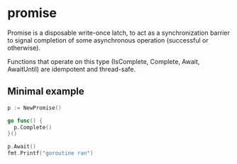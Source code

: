 # promise

Promise is a disposable write-once latch, to act as a synchronization
barrier to signal completion of some asynchronous operation
(successful or otherwise).

Functions that operate on this type (IsComplete, Complete,
Await, AwaitUntil) are idempotent and thread-safe.

## Minimal example

```go
p := NewPromise()

go func() {
  p.Complete()
}()

p.Await()
fmt.Printf("goroutine ran")
```
